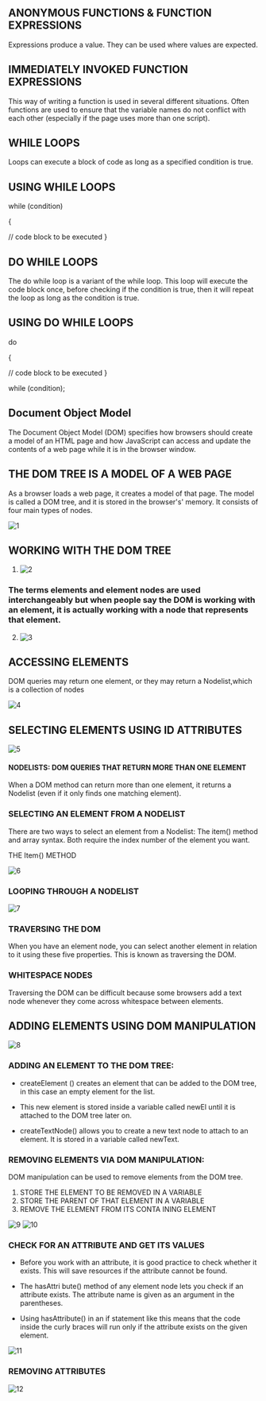 ## ANONYMOUS FUNCTIONS & FUNCTION EXPRESSIONS

Expressions produce a value. They can be used where values are expected. 

## IMMEDIATELY INVOKED FUNCTION EXPRESSIONS

This way of writing a function is used in several different situations.
Often functions are used to ensure that the variable names do not conflict with each other (especially if the page uses more than one script).

## WHILE LOOPS

Loops can execute a block of code as long as a specified condition is true.



## USING WHILE LOOPS

while (condition) 


{


  // code block to be executed
}



## DO WHILE LOOPS


 The do while loop is a variant of the while loop. This loop will execute the code block once, before checking if the condition is true, then it will repeat the loop as long as the condition is true.



## USING DO WHILE LOOPS

do 

{


  // code block to be executed
}


while (condition);

## Document Object Model

The Document Object Model (DOM) specifies how browsers should create a model of an HTML page and how JavaScript can access and update the contents of a web page while it is in the browser window.

## THE DOM TREE IS A MODEL OF A WEB PAGE

As a browser loads a web page, it creates a model of that page. The model is called a DOM tree, and it is stored in the browser's' memory. It consists of four main types of nodes.

![1](img/11.PNG)

## WORKING WITH THE DOM TREE

1. ![2](img/12.PNG)

### The terms elements and element nodes are used interchangeably but when people say the DOM is working with an element, it is actually working with a node that represents that element.

2. ![3](img/13.PNG)


## ACCESSING ELEMENTS

DOM queries may return one element, or they may return a Nodelist,which is a collection of nodes

![4](img/14.PNG)


## SELECTING ELEMENTS USING ID ATTRIBUTES

![5](img/15.PNG)

#### NODELISTS: DOM QUERIES THAT RETURN MORE THAN ONE ELEMENT
When a DOM method can return more than one element, it returns a Nodelist (even if it only finds one matching element).


### SELECTING AN ELEMENT FROM A NODELIST

There are two ways to select an element from a Nodelist:
The item() method and array syntax.
Both require the index number of the element you want.

THE Item{) METHOD


![6](img/16.PNG)

### LOOPING THROUGH A NODELIST


![7](img/17.PNG)

### TRAVERSING THE DOM

When you have an element node, you can select another element in relation to it using these five properties. This is known as traversing the DOM.


### WHITESPACE NODES

Traversing the DOM can be difficult because some browsers add a text node whenever they come across whitespace between elements.

## ADDING ELEMENTS USING DOM MANIPULATION

![8](img/18.PNG)

### ADDING AN ELEMENT TO THE DOM TREE: 

* createElement () creates an element that can be added to the DOM tree, in this case an empty <l i >element for the list.

* This new element is stored inside a variable called newEl until it is attached to the DOM tree later on.

* createTextNode() allows you to create a new text node to attach to an element. It is stored in a variable called newText.


### REMOVING ELEMENTS VIA DOM MANIPULATION:
DOM manipulation can be used to remove elements from the DOM tree.
1. STORE THE ELEMENT TO BE REMOVED IN A VARIABLE
2. STORE THE PARENT OF THAT ELEMENT IN A VARIABLE
3. REMOVE THE ELEMENT FROM ITS CONTA INING ELEMENT

![9](img/19.PNG)
![10](img/20.PNG)


### CHECK FOR AN ATTRIBUTE AND GET ITS VALUES

* Before you work with an attribute, it is good practice to check whether it exists. This will save resources if the attribute cannot be found.

* The hasAttri bute() method of any element node lets you check if an attribute exists. The attribute name is given as an argument in the parentheses.

* Using hasAttribute() in an if statement like this means that the code inside the curly braces will run only if the attribute exists on the given element.

![11](img/21.PNG)

### REMOVING ATTRIBUTES

![12](img/22.PNG)



